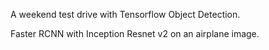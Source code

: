 A weekend test drive with Tensorflow Object Detection.

Faster RCNN with Inception Resnet v2 on an airplane image.



